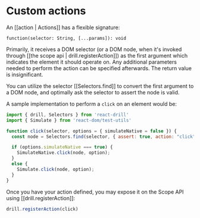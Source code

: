 # Custom actions

An [[action | Actions]] has a flexible signature:

    function(selector: String, [...params]): void

Primarily, it receives a DOM selector (or a DOM node, when it's invoked through
[[the scope api | drill.registerAction]]) as the first argument which indicates
the element it should operate on. Any additional parameters needed to perform
the action can be specified afterwards. The return value is insignificant.

You can utilize the selector [[Selectors.find]] to convert the first
argument to a DOM node, and optimally ask the selector to assert the node
is valid.

A sample implementation to perform a `click` on an element would be:

```javascript
import { drill, Selectors } from 'react-drill'
import { Simulate } from 'react-dom/test-utils'

function click(selector, options = { simulateNative = false }) {
  const node = Selectors.find(selector, { assert: true, action: "click" });

  if (options.simulateNative === true) {
    SimulateNative.click(node, option);
  }
  else {
    Simulate.click(node, option);
  }
}
```

Once you have your action defined, you may expose it on the Scope API using
[[drill.registerAction]]:

```javascript
drill.registerAction(click)
```